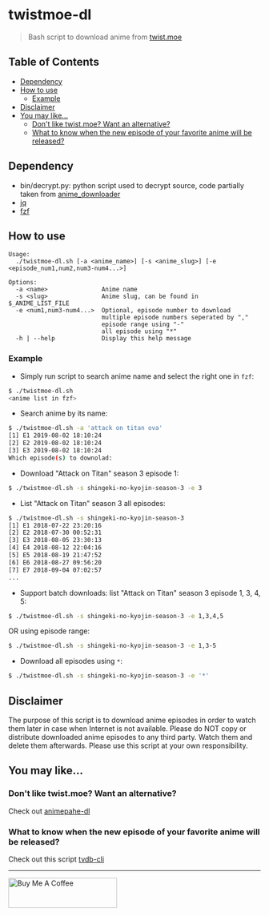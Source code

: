 # twistmoe-dl

> Bash script to download anime from [twist.moe](https://twist.moe/)

## Table of Contents

- [Dependency](#dependency)
- [How to use](#how-to-use)
  - [Example](#example)
- [Disclaimer](#disclaimer)
- [You may like...](#you-may-like)
  - [Don't like twist.moe? Want an alternative?](#dont-like-twistmoe-want-an-alternative)
  - [What to know when the new episode of your favorite anime will be released?](#what-to-know-when-the-new-episode-of-your-favorite-anime-will-be-released)

## Dependency

- bin/decrypt.py: python script used to decrypt source,
  code partially taken from [anime_downloader](https://github.com/vn-ki/anime-downloader/blob/master/anime_downloader/sites/twistmoe.py)
- [jq](https://stedolan.github.io/jq/)
- [fzf](https://github.com/junegunn/fzf)

## How to use

```
Usage:
  ./twistmoe-dl.sh [-a <anime_name>] [-s <anime_slug>] [-e <episode_num1,num2,num3-num4...>]

Options:
  -a <name>               Anime name
  -s <slug>               Anime slug, can be found in $_ANIME_LIST_FILE
  -e <num1,num3-num4...>  Optional, episode number to download
                          multiple episode numbers seperated by ","
                          episode range using "-"
                          all episode using "*"
  -h | --help             Display this help message
```

### Example

- Simply run script to search anime name and select the right one in `fzf`:

```bash
$ ./twistmoe-dl.sh
<anime list in fzf>
```

- Search anime by its name:

```bash
$ ./twistmoe-dl.sh -a 'attack on titan ova'
[1] E1 2019-08-02 18:10:24
[2] E2 2019-08-02 18:10:24
[3] E3 2019-08-02 18:10:24
Which episode(s) to downolad:
```

- Download "Attack on Titan" season 3 episode 1:

```bash
$ ./twistmoe-dl.sh -s shingeki-no-kyojin-season-3 -e 3
```

- List "Attack on Titan" season 3 all episodes:

```bash
$ ./twistmoe-dl.sh -s shingeki-no-kyojin-season-3
[1] E1 2018-07-22 23:20:16
[2] E2 2018-07-30 00:52:31
[3] E3 2018-08-05 23:30:13
[4] E4 2018-08-12 22:04:16
[5] E5 2018-08-19 21:47:52
[6] E6 2018-08-27 09:56:20
[7] E7 2018-09-04 07:02:57
...
```

- Support batch downloads: list "Attack on Titan" season 3 episode 1, 3, 4, 5:

```bash
$ ./twistmoe-dl.sh -s shingeki-no-kyojin-season-3 -e 1,3,4,5
```

OR using episode range:

```bash
$ ./twistmoe-dl.sh -s shingeki-no-kyojin-season-3 -e 1,3-5
```

- Download all episodes using `*`:

```bash
$ ./twistmoe-dl.sh -s shingeki-no-kyojin-season-3 -e '*'
```

## Disclaimer

The purpose of this script is to download anime episodes in order to watch them later in case when Internet is not available. Please do NOT copy or distribute downloaded anime episodes to any third party. Watch them and delete them afterwards. Please use this script at your own responsibility.

## You may like...

### Don't like twist.moe? Want an alternative?

Check out [animepahe-dl](https://github.com/KevCui/animepahe-dl)

### What to know when the new episode of your favorite anime will be released?

Check out this script [tvdb-cli](https://github.com/KevCui/tvdb-cli)

---

<a href="https://www.buymeacoffee.com/kevcui" target="_blank"><img src="https://cdn.buymeacoffee.com/buttons/v2/default-orange.png" alt="Buy Me A Coffee" height="60px" width="217px"></a>